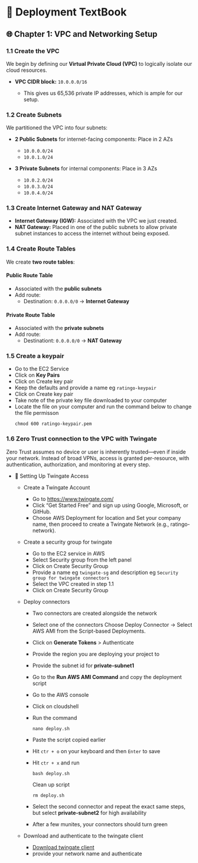 # 📘 Deployment TextBook

## 🌐 Chapter 1: VPC and Networking Setup

### 1.1 Create the VPC

We begin by defining our **Virtual Private Cloud (VPC)** to logically isolate our cloud resources.

* **VPC CIDR block:** `10.0.0.0/16`

  * This gives us 65,536 private IP addresses, which is ample for our setup.

### 1.2 Create Subnets

We partitioned the VPC into four subnets:

* **2 Public Subnets** for internet-facing components: Place in 2 AZs

  * `10.0.0.0/24`
  * `10.0.1.0/24`
* **3 Private Subnets** for internal components: Place in 3 AZs

  * `10.0.2.0/24`
  * `10.0.3.0/24`
  * `10.0.4.0/24`

### 1.3 Create Internet Gateway and NAT Gateway

* **Internet Gateway (IGW):** Associated with the VPC we just created.
* **NAT Gateway:** Placed in one of the public subnets to allow private subnet instances to access the internet without being exposed.

### 1.4 Create Route Tables

We create **two route tables**:

#### Public Route Table

* Associated with the **public subnets**
* Add route:
  * Destination: `0.0.0.0/0` → **Internet Gateway**

#### Private Route Table

* Associated with the **private subnets**
* Add route:
  * Destinationt: `0.0.0.0/0` → **NAT Gateway**


### 1.5 Create a keypair
* Go to the EC2 Service
* Click on **Key Pairs**
* Click on Create key pair
* Keep the defaults and provide a name eg `ratingo-keypair`
* Click on Create key pair
* Take note of the private key file downloaded to your computer
* Locate the file on your computer and run the command below to change the file permisson
  ```
  chmod 600 ratingo-keypair.pem
  ```


### 1.6 Zero Trust connection to the VPC with Twingate

Zero Trust assumes no device or user is inherently trusted—even if inside your network. Instead of broad VPNs, access is granted per-resource, with authentication, authorization, and monitoring at every step.

* 🔐 Setting Up Twingate Access
  * Create a Twingate Account
    * Go to https://www.twingate.com/
    * Click “Get Started Free” and sign up using Google, Microsoft, or GitHub.
    * Choose AWS Deployment for location and Set your company name, then proceed to create a Twingate Network (e.g., ratingo-network).
  
  * Create a security group for twingate
    * Go to the EC2 service in AWS
    * Select Security group from the left panel
    * Click on Create Security Group
    * Provide a name eg `twingate-sg` and description eg `Security group for twingate connectors`
    * Select the VPC created in step 1.1
    * Click on Create Security Group

  * Deploy connectors
    * Two connectors are created alongside the network
    * Select one of the connectors Choose Deploy Connector → Select AWS AMI from the Script-based Deployments.
    * Click on **Generate Tokens** > Authenticate 
    * Provide the region you are deploying your project to
    * Provide the subnet id for **private-subnet1**
    * Go to the **Run AWS AMI Command** and copy the deployment script
    * Go to the AWS console
    * Click on cloudshell
    * Run the command 
      ```
      nano deploy.sh
      ```
    * Paste the script copied earlier
    * Hit `ctr + o` on your keyboard and then `Enter` to save
    * Hit `ctr + x` and run
      ```
      bash deploy.sh
      ```

      Clean up script
      ```
      rm deploy.sh
      ```
    * Select the second connector and repeat the exact same steps, but select **private-subnet2** for high availability
    * After a few munites, your connectors should turn green

  * Download and authenticate to the twingate client
    * [Download twingate client](https://www.twingate.com/download)
    * provide your network name and authenticate